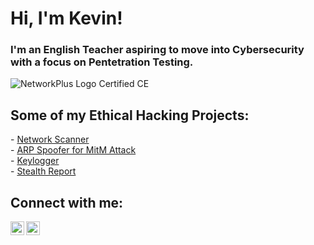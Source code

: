 <h1>Hi, I'm Kevin! <br/></h1><h3>I'm an English Teacher aspiring to move into Cybersecurity with a focus on Pentetration Testing. </h3>

![NetworkPlus Logo Certified CE](https://github.com/k-cochrane/k-cochrane/assets/1893625/f79bb2f5-2388-48b3-83cf-b2b10fa129af)


<h2>Some of my Ethical Hacking Projects:</h2>
- <a href="https://github.com/k-cochrane/Network-Scanner">Network Scanner </a><br>
- <a href="https://github.com/k-cochrane/ARP-Spoofer">ARP Spoofer for MitM Attack </a><br>
- <a href="https://github.com/k-cochrane/Keylogger">Keylogger </a><br>
- <a href="https://github.com/k-cochrane/Stealth-Report">Stealth Report </a>

<h2> Connect with me:</h2>

[<img align="left" alt="KevinCochrane | Twitter" width="22px" src="https://cdn.jsdelivr.net/npm/simple-icons@v3/icons/twitter.svg" />][twitter]
[<img align="left" alt="KevinCochrane | LinkedIn" width="22px" src="https://cdn.jsdelivr.net/npm/simple-icons@v3/icons/linkedin.svg" />][linkedin]

[twitter]: https://twitter.com/bearded_hacker
[linkedin]: https://linkedin.com/in/kevin-cochrane-04509424b/
  <!--
**k-cochrane/k-cochrane** is a ✨ _special_ ✨ repository because its `README.md` (this file) appears on your GitHub profile.

Here are some ideas to get you started:

- 🔭 I’m currently working on ...
- 🌱 I’m currently learning ...
- 👯 I’m looking to collaborate on ...
- 🤔 I’m looking for help with ...
- 💬 Ask me about ...
- 📫 How to reach me: ...
- 😄 Pronouns: ...
- ⚡ Fun fact: ...
-->
